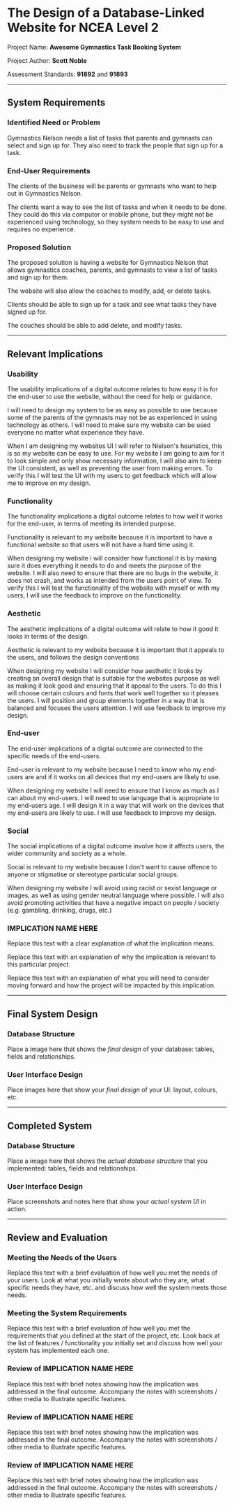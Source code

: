 # The Design of a Database-Linked Website for NCEA Level 2

Project Name: **Awesome Gymnastics Task Booking System**

Project Author: **Scott Noble**

Assessment Standards: **91892** and **91893**


-------------------------------------------------

## System Requirements

### Identified Need or Problem

Gymnastics Nelson needs a list of tasks that parents and gymnasts can select and sign up for. They also need to track the people that sign up for a task.

### End-User Requirements

The clients of the business will be parents or gymnasts who want to help out in Gymnastics Nelson.

The clients want a way to see the list of tasks and when it needs to be done. They could do this via computor or mobile phone, but they might not be experienced using technology, so they system needs to be easy to use and requires no experience.

### Proposed Solution

The proposed solution is having a website for Gymnastics Nelson that allows gymnastics coaches, parents, and gymnasts to view a list of tasks and sign up for them.

The website will also allow the coaches to modify, add, or delete tasks.

Clients should be able to sign up for a task and see what tasks they have signed up for.

The couches should be able to add delete, and modify tasks.


-------------------------------------------------

## Relevant Implications

### Usability

The usability implications of a digital outcome relates to how easy it is for the end-user to use the website, without the need for help or guidance.

I will need to design my system to be as easy as possible to use because some of the parents of the gymnasts may not be as experienced in using technology as others. I will need to make sure my website can be used everyone no matter what experience they have.

When I am designing my websites UI I will refer to Nielson's heuristics, this is so my website can be easy to use. For my website I am going to aim for it to look simple and only show necessary information, I will also aim to keep the UI consistent, as well as preventing the user from making errors.
To verify this I will test the UI with my users to get feedback which will allow me to improve on my design.

### Functionality

The functionality implications a digital outcome relates to how well it works for the end-user, in terms of meeting its intended purpose.

Functionality is relevant to my website because it is important to have a functional website so that users will not have a hard time using it.

When designing my website i will consider how functional it is by making sure it does everything it needs to do and meets the purpose of the website. I will also need to ensure that there are no bugs in the website, it does not crash, and works as intended from the users point of view.
To verify this I will test the functionality of the website with myself or with my users, I will use the feedback to improve on the functionality.

### Aesthetic

The aesthetic implications of a digital outcome will relate to how it good it looks in terms of the design.

Aesthetic is relevant to my website because it is important that it appeals to the users, and follows the design conventions

When designing my website I will consider how aesthetic it looks by creating an overall design that is suitable for the websites purpose as well as making it look good and ensuring that it appeal to the users. To do this I will choose certain colours and fonts that work well together so it pleases the users. I will position and group elements together in a way that is balanced and focuses the users attention. I will use feedback to improve my design.

### End-user

The end-user implications of a digital outcome are connected to the specific needs of the end-users.

End-user is relevant to my website because I need to know who my end-users are and if it works on all devices that my end-users are likely to use.

When designing my website I will need to ensure that I know as much as I can about my end-users. I will need to use language that is appropriate to my end-users age. I will design it in a way that will work on the devices that my end-users are likely to use. I will use feedback to improve my design.

### Social

The social implications of a digital outcome involve how it affects users, the wider community and society as a whole.

Social is relevant to my website because I don't want to cause offence to anyone or stigmatise or stereotype particular social groups.

When designing my website I will avoid using racist or sexist language or images, as well as using gender neutral language where possible. I will also avoid promoting activities that have a negative impact on people / society (e.g. gambling, drinking, drugs, etc.)

### IMPLICATION NAME HERE

Replace this text with a clear explanation of what the implication means.

Replace this text with an explanation of why the implication is relevant to this particular project.

Replace this text with an explanation of what you will need to consider moving forward and how the project will be impacted by this implication.


-------------------------------------------------

## Final System Design

### Database Structure

Place a image here that shows the *final design* of your database: tables, fields and relationships.

### User Interface Design

Place images here that show your *final design* of your UI: layout, colours, etc.


-------------------------------------------------

## Completed System

### Database Structure

Place a image here that shows the *actual database structure* that you implemented: tables, fields and relationships.

### User Interface Design

Place screenshots and notes here that show your *actual system UI* in action.


-------------------------------------------------

## Review and Evaluation

### Meeting the Needs of the Users

Replace this text with a brief evaluation of how well you met the needs of your users. Look at what you initially wrote about who they are, what specific needs they have, etc. and discuss how well the system meets those needs.

### Meeting the System Requirements

Replace this text with a brief evaluation of how well you met the requirements that you defined at the start of the project, etc. Look back at the list of features / functionality you initially set and discuss how well your system has implemented each one.

### Review of IMPLICATION NAME HERE

Replace this text with brief notes showing how the implication was addressed in the final outcome. Accompany the notes with screenshots / other media to illustrate specific features.

### Review of IMPLICATION NAME HERE

Replace this text with brief notes showing how the implication was addressed in the final outcome. Accompany the notes with screenshots / other media to illustrate specific features.

### Review of IMPLICATION NAME HERE

Replace this text with brief notes showing how the implication was addressed in the final outcome. Accompany the notes with screenshots / other media to illustrate specific features.